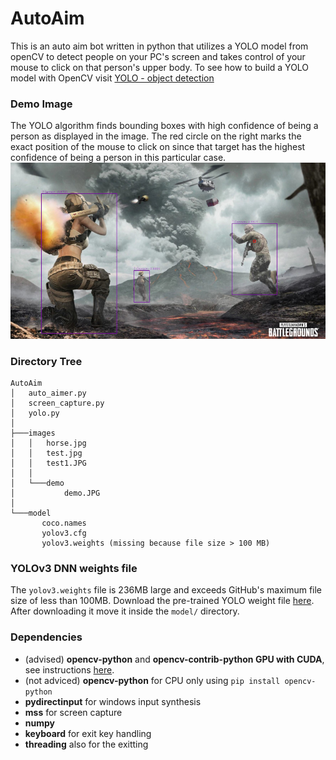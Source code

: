 # AutoAim
 This is an auto aim bot written in python that utilizes a YOLO model from openCV to detect people on your PC's screen and takes control of your mouse to click on that person's upper body. To see how to build a YOLO model with OpenCV visit [YOLO - object detection](https://opencv-tutorial.readthedocs.io/en/latest/yolo/yolo.html)
 
### Demo Image
The YOLO algorithm finds bounding boxes with high confidence of being a person as displayed in the image.
The red circle on the right marks the exact position of the mouse to click on since that target has the highest confidence of being a person in this particular case.
 ![](images/demo/demo.JPG)
 
 
 ### Directory Tree
 ```
 AutoAim
│   auto_aimer.py
│   screen_capture.py
│   yolo.py
│
├───images
│   │   horse.jpg
│   │   test.jpg
│   │   test1.JPG
│   │
│   └───demo
│           demo.JPG
│
└───model
        coco.names
        yolov3.cfg
        yolov3.weights (missing because file size > 100 MB)
 ```
### YOLOv3 DNN weights file
The `yolov3.weights` file is 236MB large and exceeds GitHub's maximum file size of less than 100MB.
Download the pre-trained YOLO weight file [here](https://pjreddie.com/media/files/yolov3.weights).
After downloading it move it inside the `model/` directory.

### Dependencies
- (advised) **opencv-python** and **opencv-contrib-python GPU with CUDA**, see instructions [here](https://thinkinfi.com/install-opencv-gpu-with-cuda-for-windows-10/).
- (not adviced) **opencv-python** for CPU only using `pip install opencv-python`
- **pydirectinput** for windows input synthesis
- **mss** for screen capture
- **numpy**
- **keyboard** for exit key handling
- **threading** also for the exitting
